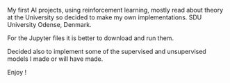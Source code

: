 My first AI projects, using reinforcement learning, mostly read about theory at the University so decided to make my own implementations.
SDU University Odense, Denmark.

For the Jupyter files it is better to download and run them. 

Decided also to implement some of the supervised and unsupervised models I made or will have made. 

Enjoy !
